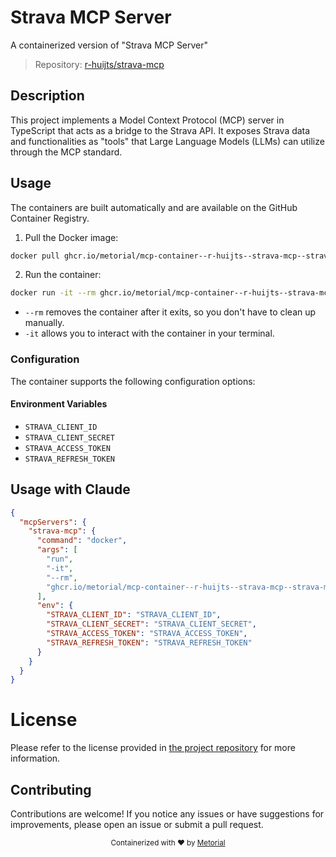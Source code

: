 
# Strava MCP Server

A containerized version of "Strava MCP Server"

> Repository: [r-huijts/strava-mcp](https://github.com/r-huijts/strava-mcp)

## Description

This project implements a Model Context Protocol (MCP) server in TypeScript that acts as a bridge to the Strava API. It exposes Strava data and functionalities as "tools" that Large Language Models (LLMs) can utilize through the MCP standard.


## Usage

The containers are built automatically and are available on the GitHub Container Registry.

1. Pull the Docker image:

```bash
docker pull ghcr.io/metorial/mcp-container--r-huijts--strava-mcp--strava-mcp
```

2. Run the container:

```bash
docker run -it --rm ghcr.io/metorial/mcp-container--r-huijts--strava-mcp--strava-mcp 
```

- `--rm` removes the container after it exits, so you don't have to clean up manually.
- `-it` allows you to interact with the container in your terminal.


### Configuration

The container supports the following configuration options:




#### Environment Variables

- `STRAVA_CLIENT_ID`
- `STRAVA_CLIENT_SECRET`
- `STRAVA_ACCESS_TOKEN`
- `STRAVA_REFRESH_TOKEN`




## Usage with Claude

```json
{
  "mcpServers": {
    "strava-mcp": {
      "command": "docker",
      "args": [
        "run",
        "-it",
        "--rm",
        "ghcr.io/metorial/mcp-container--r-huijts--strava-mcp--strava-mcp"
      ],
      "env": {
        "STRAVA_CLIENT_ID": "STRAVA_CLIENT_ID",
        "STRAVA_CLIENT_SECRET": "STRAVA_CLIENT_SECRET",
        "STRAVA_ACCESS_TOKEN": "STRAVA_ACCESS_TOKEN",
        "STRAVA_REFRESH_TOKEN": "STRAVA_REFRESH_TOKEN"
      }
    }
  }
}
```

# License

Please refer to the license provided in [the project repository](https://github.com/r-huijts/strava-mcp) for more information.

## Contributing

Contributions are welcome! If you notice any issues or have suggestions for improvements, please open an issue or submit a pull request.

<div align="center">
  <sub>Containerized with ❤️ by <a href="https://metorial.com">Metorial</a></sub>
</div>
  